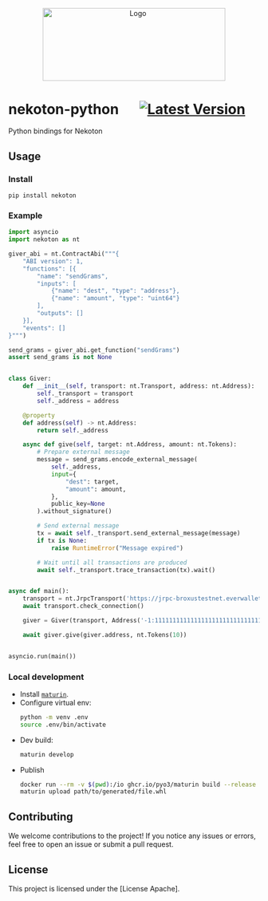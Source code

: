 <p align="center">
  <a href="https://github.com/venom-blockchain/developer-program">
    <img src="https://raw.githubusercontent.com/venom-blockchain/developer-program/main/vf-dev-program.png" alt="Logo" width="366.8" height="146.4">
  </a>
</p>

# nekoton-python &emsp;  [![Latest Version]][pypi.org]

Python bindings for Nekoton

## Usage

### Install

```
pip install nekoton
```

### Example

```python
import asyncio
import nekoton as nt

giver_abi = nt.ContractAbi("""{
    "ABI version": 1,
    "functions": [{
        "name": "sendGrams",
        "inputs": [
            {"name": "dest", "type": "address"},
            {"name": "amount", "type": "uint64"}
        ],
        "outputs": []
    }],
    "events": []
}""")

send_grams = giver_abi.get_function("sendGrams")
assert send_grams is not None


class Giver:
    def __init__(self, transport: nt.Transport, address: nt.Address):
        self._transport = transport
        self._address = address

    @property
    def address(self) -> nt.Address:
        return self._address

    async def give(self, target: nt.Address, amount: nt.Tokens):
        # Prepare external message
        message = send_grams.encode_external_message(
            self._address,
            input={
                "dest": target,
                "amount": amount,
            },
            public_key=None
        ).without_signature()

        # Send external message
        tx = await self._transport.send_external_message(message)
        if tx is None:
            raise RuntimeError("Message expired")

        # Wait until all transactions are produced
        await self._transport.trace_transaction(tx).wait()


async def main():
    transport = nt.JrpcTransport('https://jrpc-broxustestnet.everwallet.net')
    await transport.check_connection()

    giver = Giver(transport, Address('-1:1111111111111111111111111111111111111111111111111111111111111111'))

    await giver.give(giver.address, nt.Tokens(10))


asyncio.run(main())
```

### Local development

* Install [`maturin`](https://www.maturin.rs/installation.html).
* Configure virtual env:
  ```bash
  python -m venv .env
  source .env/bin/activate
  ```
* Dev build:
  ```bash
  maturin develop
  ```
* Publish
  ```bash
  docker run --rm -v $(pwd):/io ghcr.io/pyo3/maturin build --release
  maturin upload path/to/generated/file.whl
  ```

## Contributing

We welcome contributions to the project! If you notice any issues or errors, feel free to open an issue or submit a pull request.

## License

This project is licensed under the [License Apache].

[latest version]: https://img.shields.io/pypi/v/nekoton
[pypi.org]: https://pypi.org/project/nekoton/
